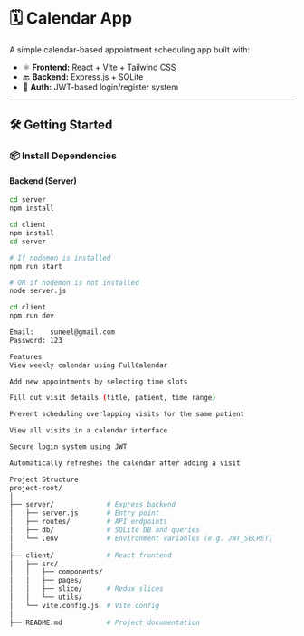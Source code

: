 # 🗓️ Calendar App

A simple calendar-based appointment scheduling app built with:

- ⚛️ **Frontend:** React + Vite + Tailwind CSS  
- 🔙 **Backend:** Express.js + SQLite  
- 🔐 **Auth:** JWT-based login/register system  

---

## 🛠️ Getting Started

### 📦 Install Dependencies

#### Backend (Server)

```bash
cd server
npm install

cd client
npm install
cd server

# If nodemon is installed
npm run start

# OR if nodemon is not installed
node server.js

cd client
npm run dev

Email:    suneel@gmail.com
Password: 123

Features
View weekly calendar using FullCalendar

Add new appointments by selecting time slots

Fill out visit details (title, patient, time range)

Prevent scheduling overlapping visits for the same patient

View all visits in a calendar interface

Secure login system using JWT

Automatically refreshes the calendar after adding a visit

Project Structure
project-root/
│
├── server/             # Express backend
│   ├── server.js       # Entry point
│   ├── routes/         # API endpoints
│   ├── db/             # SQLite DB and queries
│   └── .env            # Environment variables (e.g. JWT_SECRET)
│
├── client/             # React frontend
│   ├── src/
│   │   ├── components/
│   │   ├── pages/
│   │   ├── slice/      # Redux slices
│   │   └── utils/
│   └── vite.config.js  # Vite config
│
├── README.md           # Project documentation

